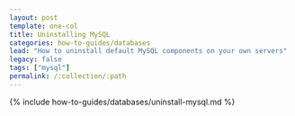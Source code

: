 ```yaml
---
layout: post
template: one-col
title: Uninstalling MySQL
categories: how-to-guides/databases
lead: "How to uninstall default MySQL components on your own servers"
legacy: false
tags: ["mysql"]
permalink: /:collection/:path
---
```

{% include how-to-guides/databases/uninstall-mysql.md %}